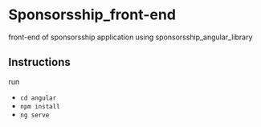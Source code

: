 # Sponsorsship_front-end
front-end of sponsorsship application
using sponsorsship_angular_library 

## Instructions
run 
- `cd angular`
- `npm install`
- `ng serve`
